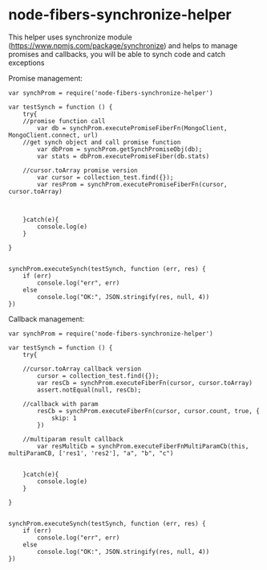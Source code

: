 # node-fibers-synchronize-helper

This helper uses synchronize module (https://www.npmjs.com/package/synchronize) and helps to manage promises and callbacks, you will be able to synch code and catch exceptions 


Promise management:
```
var synchProm = require('node-fibers-synchronize-helper')
 
var testSynch = function () {
    try{
    //promise function call
        var db = synchProm.executePromiseFiberFn(MongoClient, MongoClient.connect, url)
    //get synch object and call promise function
        var dbProm = synchProm.getSynchPromiseObj(db);
        var stats = dbProm.executePromiseFiber(db.stats)

    //cursor.toArray promise version
        var cursor = collection_test.find({});
        var resProm = synchProm.executePromiseFiberFn(cursor, cursor.toArray)



    }catch(e){
        console.log(e)
    }

}


synchProm.executeSynch(testSynch, function (err, res) {
    if (err)
        console.log("err", err)
    else
        console.log("OK:", JSON.stringify(res, null, 4))
})

```



Callback management:
```
var synchProm = require('node-fibers-synchronize-helper')
 
var testSynch = function () {
    try{

    //cursor.toArray callback version
        cursor = collection_test.find({});
        var resCb = synchProm.executeFiberFn(cursor, cursor.toArray)
        assert.notEqual(null, resCb);

    //callback with param
        resCb = synchProm.executeFiberFn(cursor, cursor.count, true, {
            skip: 1
        })

    //multiparam result callback
        var resMultiCb = synchProm.executeFiberFnMultiParamCb(this, multiParamCB, ['res1', 'res2'], "a", "b", "c")   


    }catch(e){
        console.log(e)
    }

}


synchProm.executeSynch(testSynch, function (err, res) {
    if (err)
        console.log("err", err)
    else
        console.log("OK:", JSON.stringify(res, null, 4))
})
```









